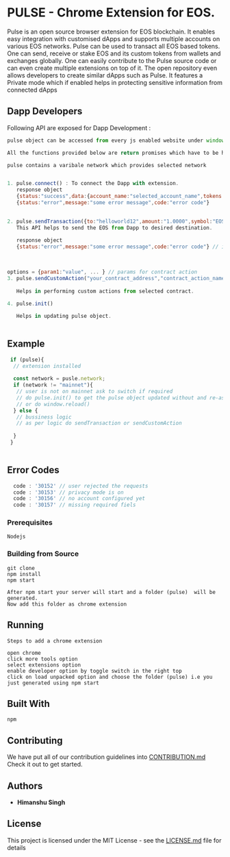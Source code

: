 # PULSE -  Chrome Extension for EOS.

Pulse is an open source browser extension for EOS blockchain. It enables easy integration with customised dApps and supports multiple accounts on various EOS networks.
Pulse can be used to transact all EOS based tokens. One can send, receive or stake EOS and its custom tokens from wallets and exchanges globally. One can easily contribute to the Pulse source code or can even create multiple extensions on top of it. The open repository even allows developers to create similar dApps such as Pulse. It features a Private mode which if enabled helps in protecting sensitive information from connected dApps

## Dapp Developers

Following API are exposed for Dapp Development :

```js
pulse object can be accessed from every js enabled website under window object.

All the functions provided below are return promises which have to be handled.

pulse contains a varibale network which provides selected network 


1. pulse.connect() : To connect the Dapp with extension.
   response object 
   {status:"success",data:{account_name:"selected_account_name",tokens:["1.0000 EOS","10.0000 JUNGLE"]}}
   {status:"error",message:"some error message",code:"error code"}
    

2. pulse.sendTransaction({to:"helloworld12",amount:"1.0000",symbol:"EOS",memo:"h"}): //given keys are mandatory
   This API helps to send the EOS from Dapp to desired destination.
   
   response object 
   {status:"error",message:"some error message",code:"error code"} // if non-blockchain error occurs
   
  

options = {param1:"value", ... } // params for contract action
3. pulse.sendCustomAction("your_contract_address","contract_action_name", options ):
   
   Helps in performing custom actions from selected contract.
   
4. pulse.init()

   Helps in updating pulse object.
    
```
## Example

```js
 if (pulse){
  // extension installed
 
  const network = pusle.network;
  if (network != "mainnet"){  
   // user is not on mainnet ask to switch if required
   // do pulse.init() to get the pulse object updated without and re-assign the network = pusle.network; 
   // or do window.reload()
  } else {
   // bussiness logic
   // as per logic do sendTransaction or sendCustomAction 
   
  }
 } 
 
```

## Error Codes

```js
  code : '30152' // user rejected the requests
  code : '30153' // privacy mode is on
  code : '30156' // no account configured yet
  code : '30157' // missing required fiels

```

### Prerequisites

``Nodejs``

### Building from Source

```
git clone 
npm install
npm start 

After npm start your server will start and a folder (pulse)  will be generated.
Now add this folder as chrome extension
```

## Running

 ``` 
Steps to add a chrome extension

open chrome
click more tools option
select extensions option
enable developer option by toggle switch in the right top
click on load unpacked option and choose the folder (pulse) i.e you just generated using npm start
 ```


## Built With

`npm`

## Contributing

We have put all of our contribution guidelines into [CONTRIBUTION.md](CONTRIBUTION.md) Check it out to get started.

## Authors

* **Himanshu Singh**  

## License

This project is licensed under the MIT License - see the [LICENSE.md](LICENSE.md) file for details
